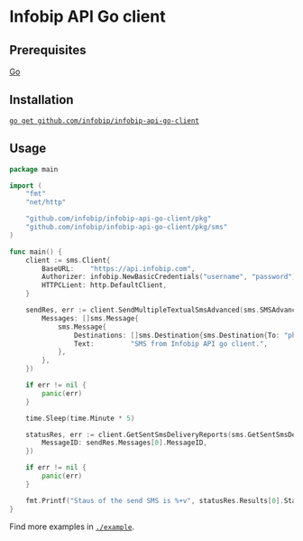 # Infobip API Go client

## Prerequisites

[Go](https://golang.org/)

## Installation

[`go get github.com/infobip/infobip-api-go-client`](https://golang.org/cmd/go/#hdr-Download_and_install_packages_and_dependencies)

## Usage

```go
package main

import (
    "fmt"
	"net/http"

	"github.com/infobip/infobip-api-go-client/pkg"
    "github.com/infobip/infobip-api-go-client/pkg/sms"
)

func main() {
	client := sms.Client{
		BaseURL:    "https://api.infobip.com",
		Authorizer: infobip.NewBasicCredentials("username", "password"),
		HTTPCLient: http.DefaultClient,
	}

	sendRes, err := client.SendMultipleTextualSmsAdvanced(sms.SMSAdvancedTextualRequest{
		Messages: []sms.Message{
			sms.Message{
				Destinations: []sms.Destination{sms.Destination{To: "phoneNumber"}},
				Text:         "SMS from Infobip API go client.",
			},
		},
	})

	if err != nil {
		panic(err)
	}

	time.Sleep(time.Minute * 5)

	statusRes, err := client.GetSentSmsDeliveryReports(sms.GetSentSmsDeliveryReportsQuery{
		MessageID: sendRes.Messages[0].MessageID,
	})

	if err != nil {
		panic(err)
	}

	fmt.Printf("Staus of the send SMS is %+v", statusRes.Results[0].Status)
}
```

Find more examples in [`./example`](./example).